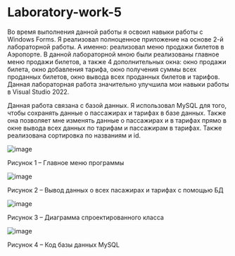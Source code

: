 # Laboratory-work-5
Во время выполнения данной работы я освоил навыки работы с Windows Forms. Я реализовал полноценное приложение на основе 2-й лабораторной работы. А именно: реализовал меню продажи билетов в Аэропорте. В данной лабораторной мною были реализованы главное меню продажи билетов, а также 4 дополнительных окна: окно продажи билета, окно добавления тарифа, окно получения суммы всех проданных билетов, окно вывода всех проданных билетов и тарифов. Данная лабораторная работа значительно улучшила мои навыки работы в Visual Studio 2022. 

Данная работа связана с базой данных. Я использовал MySQL для того, чтобы сохранять данные о пассажирах и тарифах в базе данных. Также она позволяет мне изменять данные о пассажирах и в тарифах прямо в окне вывода всех данных по тарифам и пассажирам в тарифах. Также реализована сортировка по названиям и id.

![image](https://github.com/user-attachments/assets/f303b722-92a1-4557-84dd-905f1ac3ae6b)

Рисунок 1 – Главное меню программы


![image](https://github.com/user-attachments/assets/8868579e-d526-43cb-808b-ca7e1c5f43aa)

Рисунок 2 – Вывод данных о всех пасажирах и тарифах с помощью БД

![image](https://github.com/user-attachments/assets/ca913d67-36ce-45b6-b514-23f6f4582051)

Рисунок 3 – Диаграмма спроектированного класса

![image](https://github.com/user-attachments/assets/57fee446-68b7-4e50-b8f1-ec8d9572037f)

Рисунок 4 – Код базы данных MySQL
